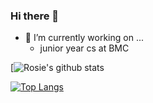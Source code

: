 ### Hi there 👋





- 🔭 I’m currently working on ...
    - junior year cs at BMC
   
    
    
[![Rosie's github stats](https://github-readme-stats.vercel.app/api?username=rosiearasa&count_private=true&show_icons=true&layout=compact)

[![Top Langs](https://github-readme-stats.vercel.app/api/top-langs/?username=rosiearasa&layout=compact&count_private=true)](https://github.com/rosiearasa/github-readme-stats)
